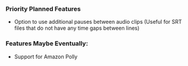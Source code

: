 ### Priority Planned Features
* Option to use additional pauses between audio clips (Useful for SRT files that do not have any time gaps between lines)

### Features Maybe Eventually:
* Support for Amazon Polly